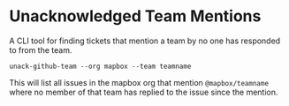 # Unacknowledged Team Mentions

A CLI tool for finding tickets that mention a team by no one has responded to from the team.

`unack-github-team --org mapbox --team teamname`

This will list all issues in the mapbox org that mention `@mapbox/teamname` where no member of that team has replied to the issue since the mention.
